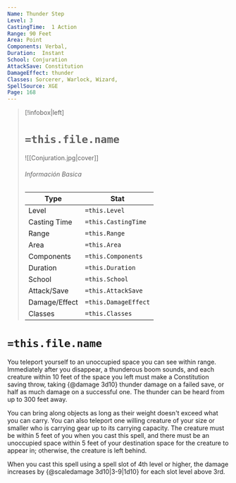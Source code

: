 ```yaml
---
Name: Thunder Step
Level: 3
CastingTime:  1 Action 
Range: 90 Feet
Area: Point
Components: Verbal, 
Duration:  Instant  
School: Conjuration
AttackSave: Constitution
DamageEffect: thunder
Classes: Sorcerer, Warlock, Wizard, 
SpellSource: XGE
Page: 168
---
```


>[!infobox|left]
># `=this.file.name`
>![[Conjuration.jpg|cover]]
> ###### Información Basica
> Type |  Stat |
> ---|---|
> Level | `=this.Level` |
> Casting Time | `=this.CastingTime` |
> Range | `=this.Range` |
> Area | `=this.Area` |
> Components | `=this.Components` |
> Duration | `=this.Duration` |
> School | `=this.School` |
> Attack/Save | `=this.AttackSave` |
> Damage/Effect | `=this.DamageEffect` |
> Classes | `=this.Classes` |

# `=this.file.name`
You teleport yourself to an unoccupied space you can see within range. Immediately after you disappear, a thunderous boom sounds, and each creature within 10 feet of the space you left must make a Constitution saving throw, taking {@damage 3d10} thunder damage on a failed save, or half as much damage on a successful one. The thunder can be heard from up to 300 feet away.

You can bring along objects as long as their weight doesn&#x27;t exceed what you can carry. You can also teleport one willing creature of your size or smaller who is carrying gear up to its carrying capacity. The creature must be within 5 feet of you when you cast this spell, and there must be an unoccupied space within 5 feet of your destination space for the creature to appear in; otherwise, the creature is left behind.



 


 


When you cast this spell using a spell slot of 4th level or higher, the damage increases by {@scaledamage 3d10|3-9|1d10} for each slot level above 3rd. 